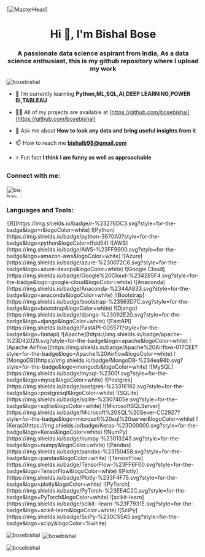 [![MasterHead](https://docs.telerik.com/devtools/wpf/controls/radchartview/features/images/radchartview-features-animations-main-animations.gif)]
<h1 align="center">Hi 👋, I'm Bishal Bose</h1>
<h3 align="center">A passionate data science aspirant from India, As a data science enthusiast, this is my github repository where I upload my work</h3>

<p align="left"> <img src="https://komarev.com/ghpvc/?username=bosebishal&label=Profile%20views&color=0e75b6&style=flat" alt="bosebishal" /> </p>

- 🌱 I’m currently learning **Python,ML,SQL,AI,DEEP LEARNING,POWER BI,TABLEAU**

- 👨‍💻 All of my projects are available at [https://github.com/bosebishal](https://github.com/bosebishal)

- 💬 Ask me about **How to look any data and bring useful insights from it**

- 📫 How to reach me **bishalb98@gmail.com**

- ⚡ Fun fact **I think I am funny as well as approachable**


<h3 align="left">Connect with me:</h3>
<p align="left">
  <a href="https://www.linkedin.com/in/bishal-bose-985a56a0" target="blank">
    <img align="center" src="https://raw.githubusercontent.com/rahuldkjain/github-profile-readme-generator/master/src/images/icons/Social/linked-in-alt.svg" alt="bishal-bose" height="30" width="40" />
  </a>
</p>


<h3 align="left">Languages and Tools:</h3>
![R](https://img.shields.io/badge/r-%23276DC3.svg?style=for-the-badge&logo=r&logoColor=white) ![Python](https://img.shields.io/badge/python-3670A0?style=for-the-badge&logo=python&logoColor=ffdd54) ![AWS](https://img.shields.io/badge/AWS-%23FF9900.svg?style=for-the-badge&logo=amazon-aws&logoColor=white) ![Azure](https://img.shields.io/badge/azure-%230072C6.svg?style=for-the-badge&logo=azure-devops&logoColor=white) ![Google Cloud](https://img.shields.io/badge/Google%20Cloud-%234285F4.svg?style=for-the-badge&logo=google-cloud&logoColor=white) ![Anaconda](https://img.shields.io/badge/Anaconda-%2344A833.svg?style=for-the-badge&logo=anaconda&logoColor=white) ![Bootstrap](https://img.shields.io/badge/bootstrap-%23563D7C.svg?style=for-the-badge&logo=bootstrap&logoColor=white) ![Django](https://img.shields.io/badge/django-%23092E20.svg?style=for-the-badge&logo=django&logoColor=white) ![FastAPI](https://img.shields.io/badge/FastAPI-005571?style=for-the-badge&logo=fastapi) ![Apache](https://img.shields.io/badge/apache-%23D42029.svg?style=for-the-badge&logo=apache&logoColor=white) ![Apache Airflow](https://img.shields.io/badge/Apache%20Airflow-017CEE?style=for-the-badge&logo=Apache%20Airflow&logoColor=white) ![MongoDB](https://img.shields.io/badge/MongoDB-%234ea94b.svg?style=for-the-badge&logo=mongodb&logoColor=white) ![MySQL](https://img.shields.io/badge/mysql-%2300f.svg?style=for-the-badge&logo=mysql&logoColor=white) ![Postgres](https://img.shields.io/badge/postgres-%23316192.svg?style=for-the-badge&logo=postgresql&logoColor=white)  ![SQLite](https://img.shields.io/badge/sqlite-%2307405e.svg?style=for-the-badge&logo=sqlite&logoColor=white) ![MicrosoftSQLServer](https://img.shields.io/badge/Microsoft%20SQL%20Sever-CC2927?style=for-the-badge&logo=microsoft%20sql%20server&logoColor=white) ![Keras](https://img.shields.io/badge/Keras-%23D00000.svg?style=for-the-badge&logo=Keras&logoColor=white) ![NumPy](https://img.shields.io/badge/numpy-%23013243.svg?style=for-the-badge&logo=numpy&logoColor=white) ![Pandas](https://img.shields.io/badge/pandas-%23150458.svg?style=for-the-badge&logo=pandas&logoColor=white) ![TensorFlow](https://img.shields.io/badge/TensorFlow-%23FF6F00.svg?style=for-the-badge&logo=TensorFlow&logoColor=white) ![Plotly](https://img.shields.io/badge/Plotly-%233F4F75.svg?style=for-the-badge&logo=plotly&logoColor=white) ![PyTorch](https://img.shields.io/badge/PyTorch-%23EE4C2C.svg?style=for-the-badge&logo=PyTorch&logoColor=white) ![scikit-learn](https://img.shields.io/badge/scikit--learn-%23F7931E.svg?style=for-the-badge&logo=scikit-learn&logoColor=white) ![SciPy](https://img.shields.io/badge/SciPy-%230C55A5.svg?style=for-the-badge&logo=scipy&logoColor=%white)

<p><img align="left" src="https://github-readme-stats.vercel.app/api/top-langs?username=bosebishal&show_icons=true&locale=en&layout=compact" alt="bosebishal" /></p>

<p>&nbsp;<img align="center" src="https://github-readme-stats.vercel.app/api?username=bosebishal&show_icons=true&locale=en" alt="bosebishal" /></p>

<p><img align="center" src="https://github-readme-streak-stats.herokuapp.com/?user=bosebishal&" alt="bosebishal" /></p>
